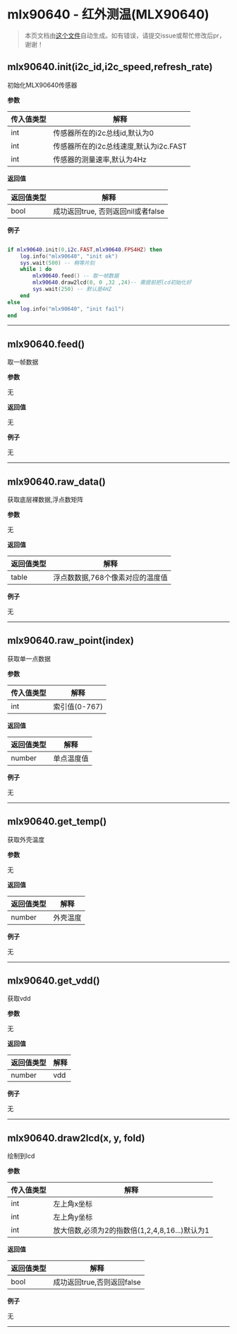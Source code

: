 # mlx90640 - 红外测温(MLX90640)

> 本页文档由[这个文件](https://gitee.com/openLuat/LuatOS/tree/master/luat/../components/mlx90640-library/luat_lib_mlx90640.c)自动生成。如有错误，请提交issue或帮忙修改后pr，谢谢！


## mlx90640.init(i2c_id,i2c_speed,refresh_rate)

初始化MLX90640传感器

**参数**

|传入值类型|解释|
|-|-|
|int|传感器所在的i2c总线id,默认为0|
|int|传感器所在的i2c总线速度,默认为i2c.FAST|
|int|传感器的测量速率,默认为4Hz|

**返回值**

|返回值类型|解释|
|-|-|
|bool|成功返回true, 否则返回nil或者false|

**例子**

```lua

if mlx90640.init(0,i2c.FAST,mlx90640.FPS4HZ) then
    log.info("mlx90640", "init ok")
    sys.wait(500) -- 稍等片刻
    while 1 do
        mlx90640.feed() -- 取一帧数据
        mlx90640.draw2lcd(0, 0 ,32 ,24)-- 需提前把lcd初始化好
        sys.wait(250) -- 默认是4HZ
    end
else
    log.info("mlx90640", "init fail")
end


```

---

## mlx90640.feed()

取一帧数据

**参数**

无

**返回值**

无

**例子**

无

---

## mlx90640.raw_data()

获取底层裸数据,浮点数矩阵

**参数**

无

**返回值**

|返回值类型|解释|
|-|-|
|table|浮点数数据,768个像素对应的温度值|

**例子**

无

---

## mlx90640.raw_point(index)

获取单一点数据

**参数**

|传入值类型|解释|
|-|-|
|int|索引值(0-767)|

**返回值**

|返回值类型|解释|
|-|-|
|number|单点温度值|

**例子**

无

---

## mlx90640.get_temp()

获取外壳温度

**参数**

无

**返回值**

|返回值类型|解释|
|-|-|
|number|外壳温度|

**例子**

无

---

## mlx90640.get_vdd()

获取vdd

**参数**

无

**返回值**

|返回值类型|解释|
|-|-|
|number|vdd|

**例子**

无

---

## mlx90640.draw2lcd(x, y, fold)

绘制到lcd

**参数**

|传入值类型|解释|
|-|-|
|int|左上角x坐标|
|int|左上角y坐标|
|int|放大倍数,必须为2的指数倍(1,2,4,8,16...)默认为1|

**返回值**

|返回值类型|解释|
|-|-|
|bool|成功返回true,否则返回false|

**例子**

无

---

